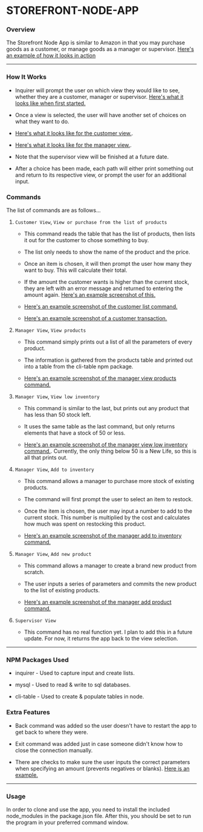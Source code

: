 # STOREFRONT-NODE-APP

### Overview

The Storefront Node App is similar to Amazon in that you may purchase goods as a customer, or manage goods as a manager or supervisor. [Here's an example of how it looks in action](screenshots/action.png)

- - -

### How It Works

* Inquirer will prompt the user on which view they would like to see, whether they are a customer, manager or supervisor. [Here's what it looks like when first started.](screenshots/start.png)

* Once a view is selected, the user will have another set of choices on what they want to do.

* [Here's what it looks like for the customer view.](screenshots/cView.png).

* [Here's what it looks like for the manager view.](screenshots/mView.png).

* Note that the supervisor view will be finished at a future date.

* After a choice has been made, each path will either print something out and return to its respective view, or prompt the user for an additional input.

### Commands

The list of commands are as follows...

1. `Customer View`, `View or purchase from the list of products`

    * This command reads the table that has the list of products, then lists it out for the customer to chose something to buy.

    * The list only needs to show the name of the product and the price.

    * Once an item is chosen, it will then prompt the user how many they want to buy. This will calculate their total.

    * If the amount the customer wants is higher than the current stock, they are left with an error message and returned to entering the amount again. [Here's an example screenshot of this.](screenshots/tooHigh.png)

    * [Here's an example screenshot of the customer list command.](screenshots/cList.png)

    * [Here's an example screenshot of a customer transaction.](screenshots/cPurchase.png)

2. `Manager View`, `View products`

    * This command simply prints out a list of all the parameters of every product.

    * The information is gathered from the products table and printed out into a table from the cli-table npm package.

    * [Here's an example screenshot of the manager view products command.](screenshots/mViewProduct.png)

3. `Manager View`, `View low inventory`

    * This command is similar to the last, but prints out any product that has less than 50 stock left.

    * It uses the same table as the last command, but only returns elements that have a stock of 50 or less.

    * [Here's an example screenshot of the manager view low inventory command.](screenshots/mViewLow.png). Currently, the only thing below 50 is a New Life, so this is all that prints out.

4. `Manager View`, `Add to inventory`

    * This command allows a manager to purchase more stock of existing products.

    * The command will first prompt the user to select an item to restock.

    * Once the item is chosen, the user may input a number to add to the current stock. This number is multiplied by the cost and calculates how much was spent on restocking this product.

    * [Here's an example screenshot of the manager add to inventory command.](screenshots/mAddStock.png)

5. `Manager View`, `Add new product`

    * This command allows a manager to create a brand new product from scratch.

    * The user inputs a series of parameters and commits the new product to the list of existing products.

    * [Here's an example screenshot of the manager add product command.](screenshots/mAddNew.png)

6. `Supervisor View`

    * This command has no real function yet. I plan to add this in a future update. For now, it returns the app back to the view selection.

- - -

### NPM Packages Used

* inquirer - Used to capture input and create lists.

* mysql - Used to read & write to sql databases.

* cli-table - Used to create & populate tables in node.

### Extra Features

* Back command was added so the user doesn't have to restart the app to get back to where they were.

* Exit command was added just in case someone didn't know how to close the connection manually.

* There are checks to make sure the user inputs the correct parameters when specifying an amount (prevents negatives or blanks). [Here is an example.](screenshots/error.png)

- - -

### Usage

In order to clone and use the app, you need to install the included node_modules in the package.json file. After this, you should be set to run the program in your preferred command window.
